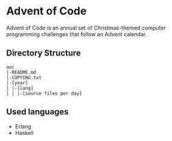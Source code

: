 Advent of Code
===

Advent of Code is an annual set of Christmas-themed computer
programming challenges that follow an Advent calendar.

Directory Structure
---
```
aoc
|-README.md
|-COPYING.txt
|-[year]
| |-[lang]
| | |-[source files per day]
```

Used languages
---
- Erlang
- Haskell
